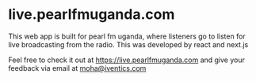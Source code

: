 # live.pearlfmuganda.com

This web app is built for pearl fm uganda, where listeners go to listen for live broadcasting from the radio.
This was developed by react and next.js

Feel free to check it out at https://live.pearlfmuganda.com and give your feedback via email at moha@iventics.com


